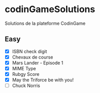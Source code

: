 # codinGameSolutions
Solutions de la plateforme CodinGame

## Easy
- [x] ISBN check digit
- [x] Chevaux de course
- [x] Mars Lander - Episode 1
- [x] MIME Type
- [x] Rubgy Score
- [x] May the Triforce be with you!
- [ ] Chuck Norris
